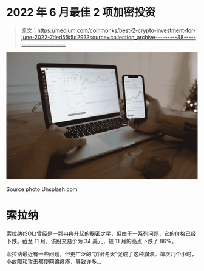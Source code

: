 # 2022 年 6 月最佳 2 项加密投资

> 原文：<https://medium.com/coinmonks/best-2-crypto-investment-for-june-2022-7ded5fb5d293?source=collection_archive---------38----------------------->

![](img/ef5461284c06699e314b4570147a961c.png)

Source photo Unsplash.com

# 索拉纳

索拉纳(SOL)曾经是一颗冉冉升起的秘密之星，但由于一系列问题，它的价格已经下跌。截至 11 月，该股交易价为 34 美元，较 11 月的高点下跌了 86%。

索拉纳最近有一些问题，但更广泛的“加密冬天”促成了这种崩溃。每次几个小时，小故障和攻击都使网络瘫痪，导致许多…